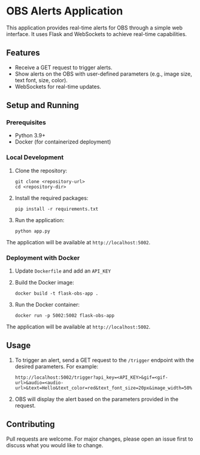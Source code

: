 # OBS Alerts Application

This application provides real-time alerts for OBS through a simple web interface. It uses Flask and WebSockets to achieve real-time capabilities.

## Features

- Receive a GET request to trigger alerts.
- Show alerts on the OBS with user-defined parameters (e.g., image size, text font, size, color).
- WebSockets for real-time updates.

## Setup and Running

### Prerequisites

- Python 3.9+
- Docker (for containerized deployment)

### Local Development

1. Clone the repository:
   ```
   git clone <repository-url>
   cd <repository-dir>
   ```

2. Install the required packages:
   ```
   pip install -r requirements.txt
   ```

3. Run the application:
   ```
   python app.py
   ```

The application will be available at `http://localhost:5002`.

### Deployment with Docker
1. Update `Dockerfile` and add an `API_KEY`

2. Build the Docker image:
   ```
   docker build -t flask-obs-app .
   ```

3. Run the Docker container:
   ```
   docker run -p 5002:5002 flask-obs-app
   ```

The application will be available at `http://localhost:5002`.

## Usage

1. To trigger an alert, send a GET request to the `/trigger` endpoint with the desired parameters. For example:
   ```
   http://localhost:5002/trigger?api_key=<API_KEY>&gif=<gif-url>&audio=<audio-url>&text=Hello&text_color=red&text_font_size=20px&image_width=50%
   ```

2. OBS will display the alert based on the parameters provided in the request.

## Contributing

Pull requests are welcome. For major changes, please open an issue first to discuss what you would like to change.
